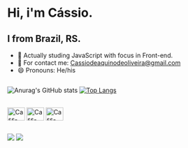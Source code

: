 # Hi, i'm Cássio.
## I from Brazil, RS.


- 🔭 Actually studing JavaScript with focus in Front-end.
- 💬 For contact me: Cassiodeaquinodeoliveira@gmail.com
- 😄 Pronouns: He/his

##

![Anurag's GitHub stats](https://github-readme-stats.vercel.app/api?username=Cassio-Aquino&show_icons=true&theme=nightowl&hide_border=true)
[![Top Langs](https://github-readme-stats.vercel.app/api/top-langs/?username=Cassio-Aquino&show_icons=true&theme=nightowl&hide_border=true&)](https://github.com/Cassio-Aquino/github-readme-stats)

<div style="display: inline_block"><br>
<img align="center" alt="Cass-html5" height="30" width="40" img src="https://cdn.jsdelivr.net/gh/devicons/devicon@latest/icons/html5/html5-plain.svg" />
<img align="center" alt="Cass-javascript" height="30" width="40" img src="https://cdn.jsdelivr.net/gh/devicons/devicon@latest/icons/javascript/javascript-plain.svg" />
<img align="center" alt="Cass-Css" height="30" width="40" img src="https://cdn.jsdelivr.net/gh/devicons/devicon@latest/icons/css3/css3-plain.svg" />

</div>
          
##

<div>
  <a href="https://github.com/Cassio-Aquino">
 <a href = "mailto:cassiodeaquinodeolveira@gmail.com"><img src="https://img.shields.io/badge/-Gmail-%23333?style=for-the-badge&logo=gmail&logoColor=white" target="_blank"></a>
<a href="https://www.linkedin.com/in/cassioaquino/" target="_blank"><img src="https://img.shields.io/badge/-LinkedIn-%230077B5?style=for-the-badge&logo=linkedin&logoColor=white" target="_blank"></a> 
</div>

